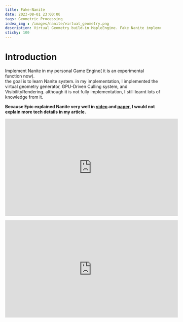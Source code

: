 ```yaml
---
title: Fake-Nanite
date: 2023-08-01 23:00:00
tags: Geometric Processing
index_img : /images/nanite/virtual_geometry.png
description: Virtual Geometry build-in MapleEngine. Fake Nanite implementation.
sticky: 100
---
```


# Introduction

Implement Nanite in my personal Game Engine( it is an experimental function now).  
the goal is to learn Nanite system. in my implementation, I implemented the virtual geometry generator, GPU-Driven Culling system, and VisibilityRendering. although it is not fully implementation, I still learnt lots of knowledge from it.

**Because Epic explained Nanite very well in [video](https://www.youtube.com/watch?v=eviSykqSUUw) and [paper](https://advances.realtimerendering.com/s2021/Karis_Nanite_SIGGRAPH_Advances_2021_final.pdf), I would not explain more tech details in my article.**

<p align="center">
<iframe width="560" height="315" src="https://www.youtube.com/embed/79aaFzgOso0" title="YouTube video player" frameborder="0" allow="accelerometer; autoplay; clipboard-write; encrypted-media; gyroscope; picture-in-picture; web-share" allowfullscreen></iframe>
</p>

<p align="center">
<iframe width="560" height="315" src="https://www.youtube.com/embed/xQeqNVvb6rM" title="YouTube video player" frameborder="0" allow="accelerometer; autoplay; clipboard-write; encrypted-media; gyroscope; picture-in-picture; web-share" allowfullscreen></iframe>
</p>

